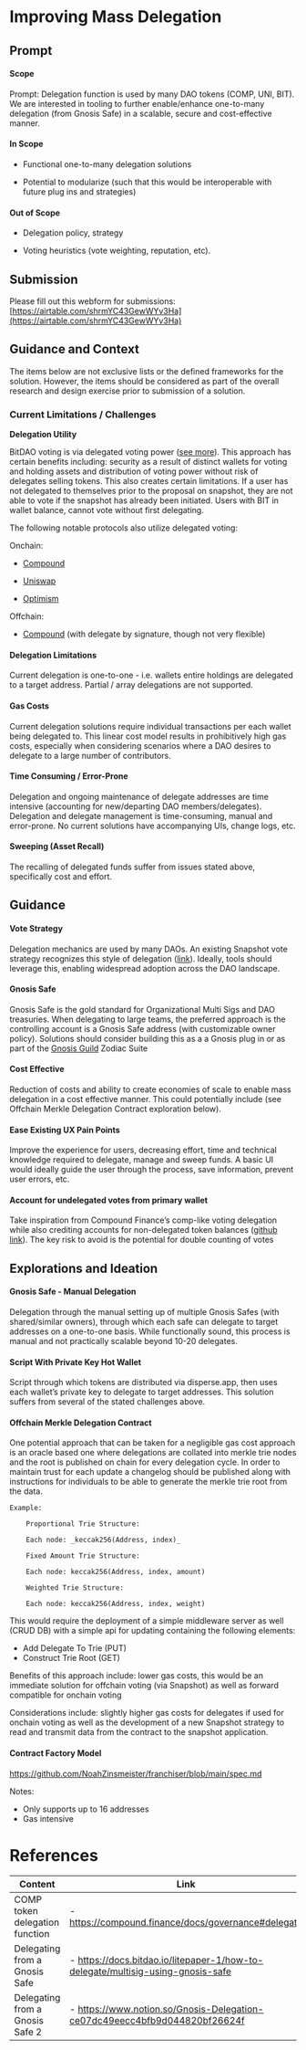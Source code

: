 # Improving Mass Delegation

## Prompt

#### Scope

Prompt: Delegation function is used by many DAO tokens (COMP, UNI, BIT). We are interested in tooling to further enable/enhance one-to-many delegation (from Gnosis Safe) in a scalable, secure and cost-effective manner.

#### In Scope

- Functional one-to-many delegation solutions

- Potential to modularize (such that this would be interoperable with future plug ins and strategies)

#### Out of Scope

- Delegation policy, strategy

- Voting heuristics (vote weighting, reputation, etc).

## Submission

Please fill out this webform for submissions: [https://airtable.com/shrmYC43GewWYv3Ha](https://airtable.com/shrmYC43GewWYv3Ha)

## Guidance and Context

The items below are not exclusive lists or the defined frameworks for the solution. However, the items should be considered as part of the overall research and design exercise prior to submission of a solution.

### Current Limitations / Challenges

**Delegation Utility**

BitDAO voting is via delegated voting power ([see more](https://docs.bitdao.io/litepaper-1/delegated-votes)). This approach has certain benefits including: security as a result of distinct wallets for voting and holding assets and distribution of voting power without risk of delegates selling tokens. This also creates certain limitations. If a user has not delegated to themselves prior to the proposal on snapshot, they are not able to vote if the snapshot has already been initiated. Users with BIT in wallet balance, cannot vote without first delegating.

The following notable protocols also utilize delegated voting:

Onchain:

- [Compound](https://compound.finance/docs/governance#delegate)

- [Uniswap](https://compound.finance/docs/governance#delegate)

- [Optimism](https://docs.uniswap.org/protocol/concepts/governance/guide-to-voting#delegation)

Offchain:

- [Compound](https://medium.com/compound-finance/delegation-and-voting-with-eip-712-signatures-a636c9dfec5e) (with delegate by signature, though not very flexible)

#### Delegation Limitations

Current delegation is one-to-one - i.e. wallets entire holdings are delegated to a target address. Partial / array delegations are not supported.

#### Gas Costs

Current delegation solutions require individual transactions per each wallet being delegated to. This linear cost model results in prohibitively high gas costs, especially when considering scenarios where a DAO desires to delegate to a large number of contributors.

#### Time Consuming / Error-Prone

Delegation and ongoing maintenance of delegate addresses are time intensive (accounting for new/departing DAO members/delegates). Delegation and delegate management is time-consuming, manual and error-prone. No current solutions have accompanying UIs, change logs, etc.

#### Sweeping (Asset Recall)

The recalling of delegated funds suffer from issues stated above, specifically cost and effort.

## Guidance

#### Vote Strategy

Delegation mechanics are used by many DAOs. An existing Snapshot vote strategy recognizes this style of delegation ([link](https://github.com/snapshot-labs/snapshot-strategies/tree/master/src/strategies/comp-like-votes)). Ideally, tools should leverage this, enabling widespread adoption across the DAO landscape.

#### Gnosis Safe

Gnosis Safe is the gold standard for Organizational Multi Sigs and DAO treasuries. When delegating to large teams, the preferred approach is the controlling account is a Gnosis Safe address (with customizable owner policy). Solutions should consider building this as a a Gnosis plug in or as part of the [Gnosis Guild](https://twitter.com/GnosisGuild) Zodiac Suite

#### Cost Effective

Reduction of costs and ability to create economies of scale to enable mass delegation in a cost effective manner. This could potentially include (see Offchain Merkle Delegation Contract exploration below).

#### Ease Existing UX Pain Points

Improve the experience for users, decreasing effort, time and technical knowledge required to delegate, manage and sweep funds. A basic UI would ideally guide the user through the process, save information, prevent user errors, etc.

#### Account for undelegated votes from primary wallet

Take inspiration from Compound Finance’s comp-like voting delegation while also crediting accounts for non-delegated token balances ([github link](https://github.com/snapshot-labs/snapshot-strategies/tree/master/src/strategies/comp-like-votes-inclusive)). The key risk to avoid is the potential for double counting of votes

## Explorations and Ideation

#### Gnosis Safe - Manual Delegation

Delegation through the manual setting up of multiple Gnosis Safes (with shared/similar owners), through which each safe can delegate to target addresses on a one-to-one basis. While functionally sound, this process is manual and not practically scalable beyond 10-20 delegates.

#### Script With Private Key Hot Wallet

Script through which tokens are distributed via disperse.app, then uses each wallet’s private key to delegate to target addresses. This solution suffers from several of the stated challenges above.

#### Offchain Merkle Delegation Contract

One potential approach that can be taken for a negligible gas cost approach is an oracle based one where delegations are collated into merkle trie nodes and the root is published on chain for every delegation cycle. In order to maintain trust for each update a changelog should be published along with instructions for individuals to be able to generate the merkle trie root from the data.

    Example:

    	Proportional Trie Structure:

    	Each node: _keccak256(Address, index)_

    	Fixed Amount Trie Structure:

    	Each node: keccak256(Address, index, amount)

    	Weighted Trie Structure:

    	Each node: keccak256(Address, index, weight)

This would require the deployment of a simple middleware server as well (CRUD DB) with a simple api for updating containing the following elements:

- Add Delegate To Trie (PUT)
- Construct Trie Root (GET)

Benefits of this approach include: lower gas costs, this would be an immediate solution for offchain voting (via Snapshot) as well as forward compatible for onchain voting

Considerations include: slightly higher gas costs for delegates if used for onchain voting as well as the development of a new Snapshot strategy to read and transmit data from the contract to the snapshot application.

#### Contract Factory Model

https://github.com/NoahZinsmeister/franchiser/blob/main/spec.md

Notes:
- Only supports up to 16 addresses
- Gas intensive

# References

| Content                         | Link                                                                            |
| ------------------------------- | ------------------------------------------------------------------------------- |
| COMP token delegation function  | - https://compound.finance/docs/governance#delegate                             |
| Delegating from a Gnosis Safe   | - https://docs.bitdao.io/litepaper-1/how-to-delegate/multisig-using-gnosis-safe |
| Delegating from a Gnosis Safe 2 | - https://www.notion.so/Gnosis-Delegation-ce07dc49eecc4bfb9d044820bf26624f      |
